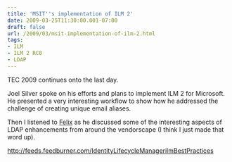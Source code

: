 ```yaml
---
title: 'MSIT''s implementation of ILM 2'
date: 2009-03-25T11:30:00.001-07:00
draft: false
url: /2009/03/msit-implementation-of-ilm-2.html
tags: 
- ILM
- ILM 2 RC0
- LDAP
---
```


TEC 2009 continues onto the last day.

Joel Silver spoke on his efforts and plans to implement ILM 2 for Microsoft. He presented a very interesting workflow to show how he addressed the challenge of creating unique email aliases.

Then I listened to [Felix](http://blogs.kuppingercole.com/gaehtgens/) as he discussed some of the interesting aspects of LDAP enhancements from around the vendorscape (I think I just made that word up).

http://feeds.feedburner.com/IdentityLifecycleManagerilmBestPractices